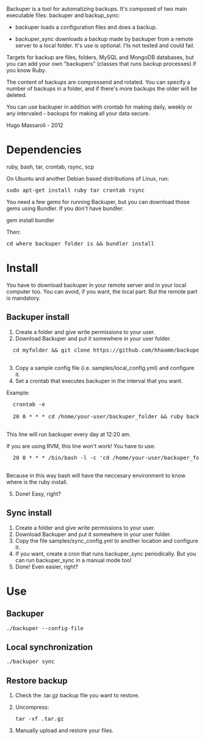 Backuper is a tool for automatizing backups. It's composed of two main executable files: backuper and backup_sync:

* backuper loads a configuration files and does a backup.

* backuper_sync downloads a backup made by backuper from a remote server to a local folder. It's use is optional. I'ts not tested and could fail.

Targets for backup are files, folders, MySQL and MongoDB databases, but you can add your own "backupers" (classes that runs backup processes) if you know Ruby.

The content of backups are compressend and rotated. You can specify a number of backups in a folder, and if there's more backups the older will be deleted.

You can use backuper in addition with crontab for making daily, weekly or any intervaled - backups for making all your data secure.

Hugo Massaroli - 2012

Dependencies
============

ruby, bash, tar, crontab, rsync, scp

On Ubuntu and another Debian based distributions of Linux, run:

<pre>
sudo apt-get install ruby tar crontab rsync
</pre>

You need a few gems for running Backuper, but you can download those gems using Bundler. If you don't have bundler:

gem install bundler

Then:

<pre>
cd where_backuper_folder_is && bundler install
</pre>


Install
=======

You have to download backuper in your remote server and in your local computer too. You can avoid, if you want, the local part. But the remote part is mandatory.

Backuper install
--------------

1. Create a folder and give write permissions to your user.
2. Download Backuper and put it somewhere in your user folder.

  <pre>
  cd myfolder && git clone https://github.com/hhaamm/backuper.git
  </pre>

3. Copy a sample config file (i.e. samples/local_config.yml) and configure it.
4. Set a crontab that executes backuper in the interval that you want.

  Example:

  <pre>
  crontab -e

  20 0 * * * cd /home/your-user/backuper_folder && ruby backuper --config-file <my-config-file-path>
  </pre>

  This line will run backuper every day at 12:20 am.

  If you are using RVM, this line won't work! You have to use:

  <pre>
  20 0 * * * /bin/bash -l -c 'cd /home/your-user/backuper_folder && ./backuper --config-file <my-config-file-path>'
  </pre>

  Because in this way bash will have the neccesary environment to know where is the ruby install.

5. Done! Easy, right?

Sync install
-------------

1. Create a folder and give write permissions to your user.
2. Download Backuper and put it somewhere in your user folder.
3. Copy the file samples/sync_config.yml to another location and configure it.
4. If you want, create a cron that runs backuper_sync periodically. But you can run backuper_sync in a manual mode too!
5. Done! Even easier, right?

Use
===

Backuper
--------
<pre>
./backuper --config-file <my-config-file>
</pre>

Local synchronization
---------------------
<pre>
./backuper_sync
</pre>

Restore backup
--------------

1. Check the .tar.gz backup file you want to restore.
2. Uncompress: 
   <pre>
   tar -xf <file>.tar.gz
   </pre>
   
3. Manually upload and restore your files.